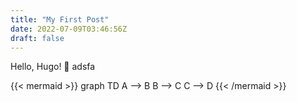 ```yaml
---
title: "My First Post"
date: 2022-07-09T03:46:56Z
draft: false
---
```


Hello, Hugo! 🐝 adsfa

{{< mermaid >}}
graph TD
  A --> B
  B --> C
  C --> D
{{< /mermaid >}}

